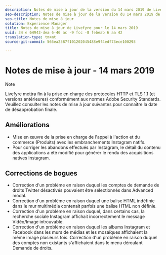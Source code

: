 ```yaml
---
description: Notes de mise à jour de la version du 14 mars 2019 de Livefyre.
seo-description: Notes de mise à jour de la version du 14 mars 2019 de Livefyre.
seo-title: Notes de mise à jour
solution: Experience Manager
title: Notes de mise à jour de Livefyre pour le 14 mars 2019
uuid: 34 e 64943-dea 6-46 ac -9 fcc -8 febeab 6 aa 42
translation-type: tm+mt
source-git-commit: 566ea2587f101202045488e9f4edf73ece100293

---
```



# Notes de mise à jour - 14 mars 2019

>[!NOTE]
>
>Livefyre mettra fin à la prise en charge des protocoles HTTP et TLS 1.1 (et versions antérieures) conformément aux normes Adobe Security Standards. Veuillez consulter les notes de mise à jour suivantes pour connaître la date de désapprobation finale.

## Améliorations

* Mise en œuvre de la prise en charge de l'appel à l'action et du commerce (Produits) avec les embranchements Instagram natifs.
* Pour corriger les abandons effectués par Instagram, le détail du contenu des applications a été modifié pour générer le rendu des acquisitions natives Instagram.


## Corrections de bogues

* Correction d'un problème en raison duquel les comptes de demande de droits Twitter désactivés pouvaient être sélectionnés dans Advanced modal.
* Correction d'un problème en raison duquel une balise HTML indéfinie dans le mur multimédia contenait parfois une balise HTML non définie.
* Correction d'un problème en raison duquel, dans certains cas, la recherche sociale Instagram affichait incorrectement le message Vidéo/Image introuvable.
* Correction d'un problème en raison duquel les albums Instagram et Facebook dans les murs de médias et les mosaïques affichaient la même image plusieurs fois.
Correction d'un problème en raison duquel des comptes non existants s'affichaient dans le menu déroulant Demande de droits.